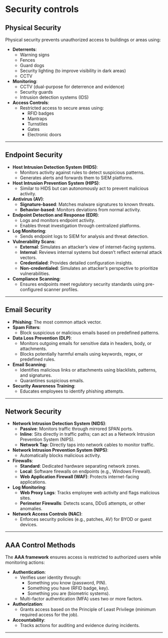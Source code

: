 # Security controls

## Physical Security

Physical security prevents unauthorized access to buildings or areas using:

- **Deterrents**:
  - Warning signs
  - Fences
  - Guard dogs
  - Security lighting (to improve visibility in dark areas)
  - CCTV
- **Monitoring**:
  - CCTV (dual-purpose for deterrence and evidence)
  - Security guards
  - Intrusion detection systems (IDS)
- **Access Controls**:
  - Restricted access to secure areas using:
    - RFID badges
    - Mantraps
    - Turnstiles
    - Gates
    - Electronic doors

---

## Endpoint Security

- **Host Intrusion Detection System (HIDS)**:
  - Monitors activity against rules to detect suspicious patterns.
  - Generates alerts and forwards them to SIEM platforms.
- **Host Intrusion Prevention System (HIPS)**:
  - Similar to HIDS but can autonomously act to prevent malicious activity.
- **Antivirus (AV)**:
  - **Signature-based**: Matches malware signatures to known threats.
  - **Behavior-based**: Monitors deviations from normal activity.
- **Endpoint Detection and Response (EDR)**:
  - Logs and monitors endpoint activity.
  - Enables threat investigation through centralized platforms.
- **Log Monitoring**:
  - Sends endpoint logs to SIEM for analysis and threat detection.
- **Vulnerability Scans**:
  - **External**: Simulates an attacker’s view of internet-facing systems.
  - **Internal**: Reviews internal systems but doesn’t reflect external attack vectors.
  - **Credentialed**: Provides detailed configuration insights.
  - **Non-credentialed**: Simulates an attacker’s perspective to prioritize vulnerabilities.
- **Compliance Scanning**:
  - Ensures endpoints meet regulatory security standards using pre-configured scanner profiles.

---

## Email Security

- **Phishing**: The most common attack vector.
- **Spam Filters**:
  - Block suspicious or malicious emails based on predefined patterns.
- **Data Loss Prevention (DLP)**:
  - Monitors outgoing emails for sensitive data in headers, body, or attachments.
  - Blocks potentially harmful emails using keywords, regex, or predefined rules.
- **Email Scanning**:
  - Identifies malicious links or attachments using blacklists, patterns, and signatures.
  - Quarantines suspicious emails.
- **Security Awareness Training**:
  - Educates employees to identify phishing attempts.

---

## Network Security

- **Network Intrusion Detection System (NIDS)**:
  - **Passive**: Monitors traffic through mirrored SPAN ports.
  - **Inline**: Sits directly in traffic paths; can act as a Network Intrusion Prevention System (NIPS).
  - **Network Tap**: Directly taps into network cables to monitor traffic.
- **Network Intrusion Prevention System (NIPS)**:
  - Automatically blocks malicious activity.
- **Firewalls**:
  - **Standard**: Dedicated hardware separating network zones.
  - **Local**: Software firewalls on endpoints (e.g., Windows Firewall).
  - **Web Application Firewall (WAF)**: Protects internet-facing applications.
- **Log Monitoring**:
  - **Web Proxy Logs**: Tracks employee web activity and flags malicious sites.
  - **Perimeter Firewalls**: Detects scans, DDoS attempts, or other anomalies.
- **Network Access Controls (NAC)**:
  - Enforces security policies (e.g., patches, AV) for BYOD or guest devices.

---

## AAA Control Methods

The **AAA framework** ensures access is restricted to authorized users while monitoring actions:

- **Authentication**:
  - Verifies user identity through:
    - Something you know (password, PIN).
    - Something you have (RFID badge, key).
    - Something you are (biometric systems).
  - Multi-factor authentication (MFA) uses two or more factors.
- **Authorization**:
  - Grants access based on the Principle of Least Privilege (minimum required access for the job).
- **Accountability**:
  - Tracks actions for auditing and evidence during incidents.

---
